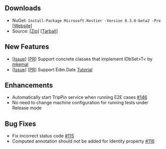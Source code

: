 ## Downloads

 - NuGet: `Install-Package Microsoft.Restier -Version 0.3.0-beta2 -Pre` [[Website](http://www.nuget.org/packages/Microsoft.Restier/0.3.0-beta2)]
 - Source: [[Zip](https://github.com/OData/RESTier/archive/0.3.0-beta2.zip)] [[Tarball](https://github.com/OData/RESTier/archive/0.3.0-beta2.tar.gz)]

## New Features

 - [[Issue](https://github.com/OData/RESTier/issues/126)] [[PR](https://github.com/OData/RESTier/pull/159)] Support concrete classes that implement IDbSet&gt;T&lt; by [mkemal](https://github.com/mkemal)
 - [[Issue](https://github.com/OData/RESTier/issues/138)] [[PR](https://github.com/OData/RESTier/pull/194)] Support Edm.Date [Tutorial](http://odata.github.io/RESTier/#03-04-Date)

## Enhancements

 - Automatically start TripPin service when running E2E cases [#146](https://github.com/OData/RESTier/issues/146)
 - No need to change machine configuration for running tests under Release mode

## Bug Fixes

 - Fix incorrect status code [#115](https://github.com/OData/RESTier/issues/115)
 - Computed annotation should not be added for Identity property [#116](https://github.com/OData/RESTier/issues/116)